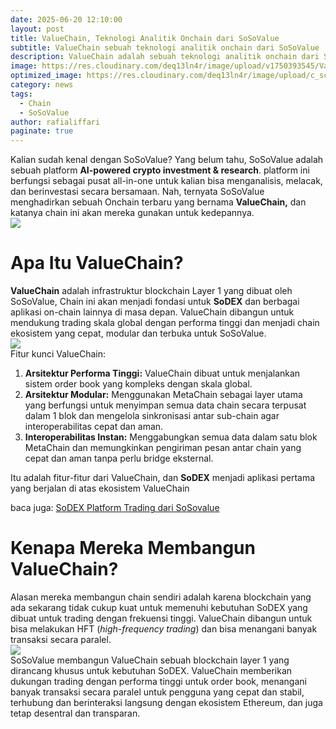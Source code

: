 ```yaml
---
date: 2025-06-20 12:10:00
layout: post
title: ValueChain, Teknologi Analitik Onchain dari SoSoValue
subtitle: ValueChain sebuah teknologi analitik onchain dari SoSoValue
description: ValueChain adalah sebuah teknologi analitik onchain dari SoSoValue yang digunakan sebagai fondasi platform SoDEX
image: https://res.cloudinary.com/deq13ln4r/image/upload/v1750393545/ValueChain_teknologi_onchain_dari_SoSoValue_i3x6yg.png
optimized_image: https://res.cloudinary.com/deq13ln4r/image/upload/c_scale,w_380/v1750393545/ValueChain_teknologi_onchain_dari_SoSoValue_i3x6yg.png
category: news
tags:
  - Chain
  - SoSoValue
author: rafialiffari
paginate: true
---
```


Kalian sudah kenal dengan SoSoValue? Yang belum tahu, SoSoValue adalah sebuah platform **AI-powered crypto investment & research**. platform ini berfungsi sebagai pusat all-in-one untuk kalian bisa menganalisis, melacak, dan berinvestasi secara bersamaan. Nah, ternyata SoSoValue menghadirkan sebuah Onchain terbaru yang bernama **ValueChain,** dan katanya chain ini akan mereka gunakan untuk kedepannya.  
![](https://res.cloudinary.com/deq13ln4r/image/upload/v1750392837/Screenshot_2025-06-20_103734_ooctrf.png)

# Apa Itu ValueChain?

**ValueChain** adalah infrastruktur blockchain Layer 1 yang dibuat oleh SoSoValue, Chain ini akan menjadi fondasi untuk **SoDEX** dan berbagai aplikasi on-chain lainnya di masa depan. ValueChain dibangun untuk mendukung trading skala global dengan performa tinggi dan menjadi chain ekosistem yang cepat, modular dan terbuka untuk SoSoValue.  
![](https://res.cloudinary.com/deq13ln4r/image/upload/v1750392836/Screenshot_2025-06-20_104225_arqe52.png)  
Fitur kunci ValueChain:

1. **Arsitektur Performa Tinggi:** ValueChain dibuat untuk menjalankan sistem order book yang kompleks dengan skala global.  
2. **Arsitektur Modular:** Menggunakan MetaChain sebagai layer utama yang berfungsi untuk menyimpan semua data chain secara terpusat dalam 1 blok dan mengelola sinkronisasi antar sub-chain agar interoperabilitas cepat dan aman.  
3. **Interoperabilitas Instan:** Menggabungkan semua data dalam satu blok MetaChain dan memungkinkan pengiriman pesan antar chain yang cepat dan aman tanpa perlu bridge eksternal.

Itu adalah fitur-fitur dari ValueChain, dan **SoDEX** menjadi aplikasi pertama yang berjalan di atas ekosistem ValueChain

baca juga: [SoDEX Platform Trading dari SoSovalue](https://blockhore.netlify.app/sodex-platform-trading-dari-sosovalue/)

# Kenapa Mereka Membangun ValueChain?

Alasan mereka membangun chain sendiri adalah karena blockchain yang ada sekarang tidak cukup kuat untuk memenuhi kebutuhan SoDEX yang dibuat untuk trading dengan frekuensi tinggi. ValueChain dibangun untuk bisa melakukan HFT (*high-frequency trading*) dan bisa menangani banyak transaksi secara paralel.  
![](https://res.cloudinary.com/deq13ln4r/image/upload/v1750392836/Screenshot_2025-06-20_104239_oskulr.png)  
SoSoValue membangun ValueChain sebuah blockchain layer 1 yang dirancang khusus untuk kebutuhan SoDEX. ValueChain memberikan dukungan trading dengan performa tinggi untuk order book, menangani banyak transaksi secara paralel untuk pengguna yang cepat dan stabil, terhubung dan berinteraksi langsung dengan ekosistem Ethereum, dan juga tetap desentral dan transparan.











